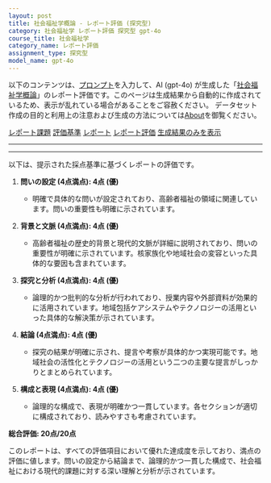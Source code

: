 ```yaml
---
layout: post
title: 社会福祉学概論 - レポート評価 (探究型)
category: 社会福祉学 レポート評価 探究型 gpt-4o
course_title: 社会福祉学
category_name: レポート評価
assignment_type: 探究型
model_name: gpt-4o
---
```


以下のコンテンツは、[プロンプト](http://127.0.0.1:8000/generated/社会福祉学/gpt-4o/prompt_レポート評価-探究型.md)を入力して、AI (gpt-4o) が生成した「[社会福祉学概論](/contents/社会福祉学/)」のレポート評価です。このページは生成結果から自動的に作成されているため、表示が乱れている場合があることをご容赦ください。
データセット作成の目的と利用上の注意および生成の方法については[About](/About)を御覧ください。

[レポート課題](../レポート課題-探究型)
[評価基準](../評価基準-探究型)
[レポート](../レポート-探究型)
[レポート評価](../レポート評価-探究型)
[生成結果のみを表示](http://127.0.0.1:8000/generated/社会福祉学/gpt-4o/レポート評価-探究型.md)
  

***
***
  
以下は、提示された採点基準に基づくレポートの評価です。

1. **問いの設定 (4点満点): 4点 (優)**
   - 明確で具体的な問いが設定されており、高齢者福祉の領域に関連しています。問いの重要性も明確に示されています。

2. **背景と文脈 (4点満点): 4点 (優)**
   - 高齢者福祉の歴史的背景と現代的文脈が詳細に説明されており、問いの重要性が明確に示されています。核家族化や地域社会の変容といった具体的な要因も含まれています。

3. **探究と分析 (4点満点): 4点 (優)**
   - 論理的かつ批判的な分析が行われており、授業内容や外部資料が効果的に活用されています。地域包括ケアシステムやテクノロジーの活用といった具体的な解決策が示されています。

4. **結論 (4点満点): 4点 (優)**
   - 探究の結果が明確に示され、提言や考察が具体的かつ実現可能です。地域社会の活性化とテクノロジーの活用という二つの主要な提言がしっかりとまとめられています。

5. **構成と表現 (4点満点): 4点 (優)**
   - 論理的な構成で、表現が明確かつ一貫しています。各セクションが適切に構成されており、読みやすさも考慮されています。

**総合評価: 20点/20点**

このレポートは、すべての評価項目において優れた達成度を示しており、満点の評価に値します。問いの設定から結論まで、論理的かつ一貫した構成で、社会福祉における現代的課題に対する深い理解と分析が示されています。
